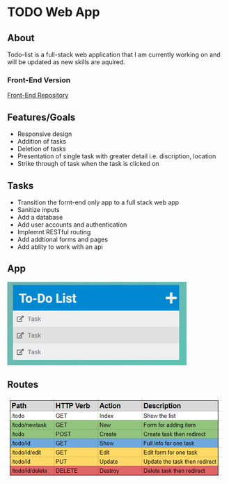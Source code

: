 # TODO Web App

## About
Todo-list is a full-stack web application that I am currently working on and will be updated as new skills are aquired.

### Front-End Version
[Front-End Repository](https://github.com/MattVastarelli/TODO-front-end "Front-End Repository")

## Features/Goals

* Responsive design
* Addition of tasks 
* Deletion of tasks
* Presentation of single task with greater detail i.e. discription, location
* Strike through of task when the task is clicked on

## Tasks
  * Transition the fornt-end only app to a full stack web app
  * Sanitize inputs
  * Add a database
  * Add user accounts and authentication
  * Implemnt RESTful routing
  * Add addtional forms and pages
  * Add ablity to work with an api


## App
![alt text](https://github.com/MattVastarelli/TODO-WebApp/blob/master/assets/img/todohome.PNG)

## Routes
![alt text](https://github.com/MattVastarelli/TODO-WebApp/blob/master/assets/img/rest.PNG)
